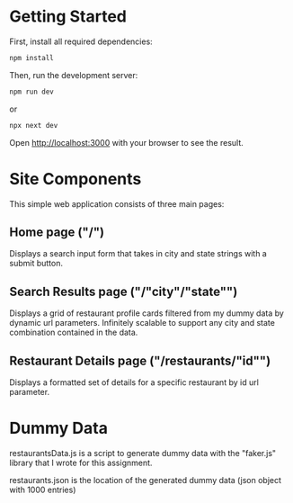 # Getting Started

First, install all required dependencies:

```bash
npm install
```

Then, run the development server:

```bash
npm run dev
```

or

```bash
npx next dev
```

Open [http://localhost:3000](http://localhost:3000) with your browser to see the result.

# Site Components

This simple web application consists of three main pages:

## Home page ("/")

Displays a search input form that takes in city and state strings with a submit button.

## Search Results page ("/"city"/"state"")

Displays a grid of restaurant profile cards filtered from my dummy data by dynamic url parameters. Infinitely scalable to support any city and state combination contained in the data.

## Restaurant Details page ("/restaurants/"id"")

Displays a formatted set of details for a specific restaurant by id url parameter.

# Dummy Data

restaurantsData.js is a script to generate dummy data with the "faker.js" library that I wrote for this assignment.

restaurants.json is the location of the generated dummy data (json object with 1000 entries)
